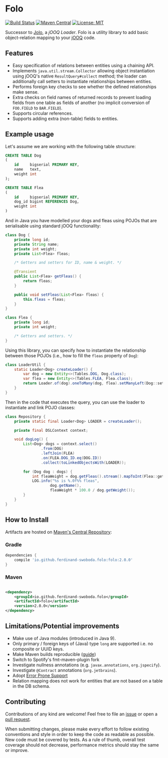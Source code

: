 # Folo

[![Build Status][gh-actions-badge]][gh-actions-builds]
[![Maven Central][maven-central-badge]][maven-central-browse]
[![License: MIT](https://img.shields.io/badge/License-MIT-yellow.svg)](https://opensource.org/licenses/MIT)

Successor to [Jolo], a _jOOQ Loader_. Folo is a utility library to add basic object-relation mapping to
your [jOOQ][jooq] code.

## Features

- Easy specification of relations between entities using a chaining API.
- Implements `java.util.stream.Collector` allowing object instantiation using jOOQ's native `ResultQuery#collect`
  method; the loader can additionally call setters to instantiate relationships between entities.
- Performs foreign key checks to see whether the defined relationships make sense.
- Extra checks on field names of returned records to prevent loading fields from one table as fields of another (no
  implicit conversion of `FOO.FIELD` to `BAR.FIELD`).
- Supports circular references.
- Supports adding extra (non-table) fields to entities.

## Example usage

Let's assume we are working with the following table structure:

```sql
CREATE TABLE Dog
(
    id     bigserial PRIMARY KEY,
    name   text,
    weight int
);

CREATE TABLE Flea
(
    id     bigserial PRIMARY KEY,
    dog_id bigint REFERENCES Dog,
    weight int
)
```

And in Java you have modelled your dogs and fleas using POJOs that are serialisable using standard jOOQ functionality:

```java
class Dog {
    private long id;
    private String name;
    private int weight;
    private List<Flea> fleas;

    /* Getters and setters for ID, name & weight. */

    @Transient
    public List<Flea> getFleas() {
        return fleas;
    }

    public void setFleas(List<Flea> fleas) {
        this.fleas = fleas;
    }
}

class Flea {
    private long id;
    private int weight;

    /* Getters and setters. */
}
```

Using this library, you can specify how to instantiate the relationship between those POJOs
(i.e., how to fill the `fleas` property of `Dog`):

```java
class LoaderUtil {
    static Loader<Dog> createLoader() {
        var dog = new Entity<>(Tables.DOG, Dog.class);
        var flea = new Entity<>(Tables.FLEA, Flea.class);
        return Loader.of(dog).oneToMany(dog, flea).setManyLeft(Dog::setFleas).build();
    }
}
```

Then in the code that executes the query, you can use the loader to instantiate and link POJO classes:

```java
class Repository {
    private static final Loader<Dog> LOADER = createLoader();

    private final DSLContext context;

    void dogLog() {
        List<Dog> dogs = context.select()
                .from(DOG)
                .leftJoin(FLEA)
                .on(FLEA.DOG_ID.eq(DOG.ID))
                .collect(toLinkedObjectsWith(LOADER));

        for (Dog dog : dogs) {
            int fleaWeight = dog.getFleas().stream().mapToInt(Flea::getWeight).sum();
            LOG.info("%s is %.0f%% fleas",
                    dog.getName(),
                    fleaWeight * 100.0 / dog.getWeight());
        }
    }
}
```

## How to Install

Artifacts are hosted on [Maven's Central Repository][maven-central-browse]:

### Gradle

```groovy
dependencies {
    compile 'io.github.ferdinand-swoboda.folo:folo:2.0.0'
}
```

### Maven

```xml

<dependency>
    <groupId>io.github.ferdinand-swoboda.folo</groupId>
    <artifactId>folo</artifactId>
    <version>2.0.0</version>
</dependency>
```

## Limitations/Potential improvements

- Make use of Java modules (introduced in Java 9).
- Only primary / foreign keys of (Java) type `long` are supported i.e. no composite or UUID keys.
- Make Maven builds reproducible ([guide](https://maven.apache.org/guides/mini/guide-reproducible-builds.html))
- Switch to Spotify's fmt-maven-plugin fork
- Investigate nullness annotations (e.g. `javax.annotations`, `org.jspecify`).
- Investigate `@Contract` annotations (`org.jetbrains`).
- Adopt [Error Prone Support](https://github.com/PicnicSupermarket/error-prone-support)
- Relation mapping does not work for entities that are not based on a table in the DB schema.

## Contributing

Contributions of any kind are welcome! Feel free to file an [issue][new-issue] or open a
[pull request][new-pr].

When submitting changes, please make every effort to follow existing conventions and style in order to keep the code as
readable as possible. New code must be covered by tests. As a rule of thumb, overall test coverage should not
decrease, performance metrics should stay the same or improve.

[jolo]: https://github.com/picnicsupermarket/jolo

[jooq]: https://www.jooq.org

[maven-central-badge]: https://img.shields.io/maven-central/v/io.github.ferdinand-swoboda.folo/folo
[maven-central-browse]: https://search.maven.org/artifact/io.github.ferdinand-swoboda.folo/folo

[new-issue]: https://github.com/ferdinand-swoboda/folo/issues/new

[new-pr]: https://github.com/ferdinand-swoboda/folo/compare

[gh-actions-badge]: https://github.com/ferdinand-swoboda/folo/actions/workflows/development.yaml/badge.svg
[gh-actions-builds]: https://github.com/ferdinand-swoboda/folo/actions/workflows/development.yaml
